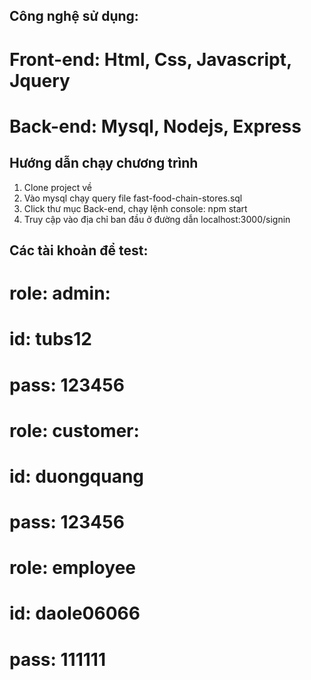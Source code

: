 ## Công nghệ sử dụng:
# Front-end: Html, Css, Javascript, Jquery
# Back-end: Mysql, Nodejs, Express

## Hướng dẫn chạy chương trình
1. Clone project về
2. Vào mysql chạy query file fast-food-chain-stores.sql
3. Click thư mục Back-end, chạy lệnh console: npm start
4. Truy cập vào địa chỉ ban đầu ở đường dẫn localhost:3000/signin

## Các tài khoản để test:

# role: admin: 
# id: tubs12
# pass: 123456

# role: customer: 
# id: duongquang
# pass: 123456

# role: employee
# id: daole06066
# pass: 111111
